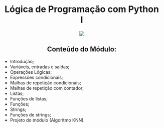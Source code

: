 <h1 align="center">Lógica de Programação com Python I</h1>
<p align="center">
  <img src="https://img.shields.io/static/v1?label=Status&message=FINALIZADO&color=blue&style=for-the-badge"/>
</p>
<h2 align="center">Conteúdo do Módulo:</h2>
<ul>
  <li>Introdução;</li>
  <li>Variáveis, entradas e saídas;</li>
  <li>Operações Lógicas;</li>
  <li>Expressões condicionais;</li>
  <li>Malhas de repetição condicionais;</li>
  <li>Malhas de repetição com contador;</li>
  <li>Listas;</li>
  <li>Funções de listas;</li>
  <li>Funções;</li>
  <li>Strings;</li>
  <li>Funções de strings;</li>
  <li>Projeto do módulo (Algoritmo KNN).</li>
</ul>
